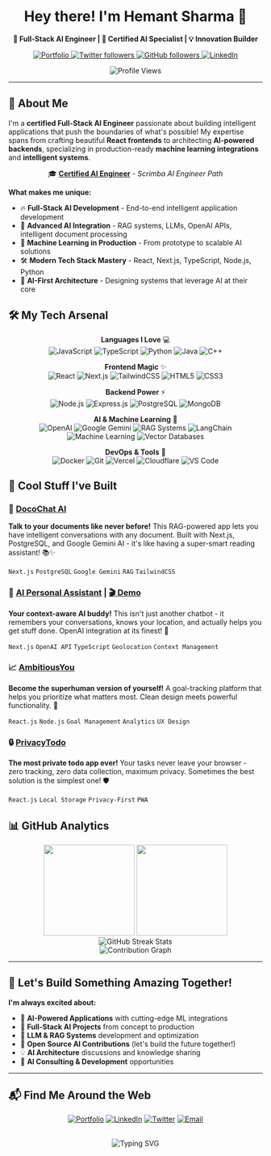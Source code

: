 <h1 align="center">Hey there! I'm Hemant Sharma 👋</h1>

<div align="center">
  
**🚀 Full-Stack AI Engineer | 🤖 Certified AI Specialist | 💡 Innovation Builder**

<p align="center">
  <a href="https://hemantsharma.tech" target="_blank">
    <img src="https://img.shields.io/badge/-Portfolio-000000?style=for-the-badge&logo=globe&logoColor=white" alt="Portfolio" />
  </a>
  <a href="https://twitter.com/hemants1703" target="_blank">
    <img src="https://img.shields.io/twitter/follow/hemants1703?logo=x&style=for-the-badge&color=1DA1F2" alt="Twitter followers" />
  </a>
  <a href="https://github.com/hemants1703" target="_blank">
    <img src="https://img.shields.io/github/followers/hemants1703?logo=github&style=for-the-badge&color=181717" alt="GitHub followers" />
  </a>
  <a href="https://linkedin.com/in/hemants1703" target="_blank">
    <img src="https://img.shields.io/badge/-LinkedIn-0A66C2?style=for-the-badge&logo=linkedin&logoColor=white" alt="LinkedIn" />
  </a>
</p>

<p align="center">
  <img src="https://visitor-badge.laobi.icu/badge?page_id=hemants1703.hemants1703&style=flat-square&color=0088cc" alt="Profile Views" />
</p>

</div>

---

## 🎯 About Me

I'm a **certified Full-Stack AI Engineer** passionate about building intelligent applications that push the boundaries of what's possible! My expertise spans from crafting beautiful **React frontends** to architecting **AI-powered backends**, specializing in production-ready **machine learning integrations** and **intelligent systems**.

<div align="center">

🎓 **[Certified AI Engineer](https://scrimba.com/certificate-cert2JbLs3qgBCMEwHAXdzxPbhhqEkuLHRazrshJw4)** - *Scrimba AI Engineer Path*

</div>

**What makes me unique:**
- 🔥 **Full-Stack AI Development** - End-to-end intelligent application development
- 🤖 **Advanced AI Integration** - RAG systems, LLMs, OpenAI APIs, intelligent document processing
- 🧠 **Machine Learning in Production** - From prototype to scalable AI solutions
- 🛠️ **Modern Tech Stack Mastery** - React, Next.js, TypeScript, Node.js, Python
- 🚀 **AI-First Architecture** - Designing systems that leverage AI at their core

## 🛠️ My Tech Arsenal

<div align="center">

**Languages I Love** 💻  
![JavaScript](https://img.shields.io/badge/JavaScript-F7DF1E?style=flat-square&logo=javascript&logoColor=black)
![TypeScript](https://img.shields.io/badge/TypeScript-3178C6?style=flat-square&logo=typescript&logoColor=white)
![Python](https://img.shields.io/badge/Python-3776AB?style=flat-square&logo=python&logoColor=white)
![Java](https://img.shields.io/badge/Java-007396?style=flat-square&logo=openjdk&logoColor=white)
![C++](https://img.shields.io/badge/C++-00599C?style=flat-square&logo=c%2B%2B&logoColor=white)

**Frontend Magic** ✨  
![React](https://img.shields.io/badge/React-61DAFB?style=flat-square&logo=react&logoColor=black)
![Next.js](https://img.shields.io/badge/Next.js-000000?style=flat-square&logo=next.js&logoColor=white)
![TailwindCSS](https://img.shields.io/badge/TailwindCSS-06B6D4?style=flat-square&logo=tailwindcss&logoColor=white)
![HTML5](https://img.shields.io/badge/HTML5-E34F26?style=flat-square&logo=html5&logoColor=white)
![CSS3](https://img.shields.io/badge/CSS3-1572B6?style=flat-square&logo=css3&logoColor=white)

**Backend Power** ⚡  
![Node.js](https://img.shields.io/badge/Node.js-339933?style=flat-square&logo=node.js&logoColor=white)
![Express.js](https://img.shields.io/badge/Express.js-000000?style=flat-square&logo=express&logoColor=white)
![PostgreSQL](https://img.shields.io/badge/PostgreSQL-336791?style=flat-square&logo=postgresql&logoColor=white)
![MongoDB](https://img.shields.io/badge/MongoDB-47A248?style=flat-square&logo=mongodb&logoColor=white)

**AI & Machine Learning** 🤖  
![OpenAI](https://img.shields.io/badge/OpenAI-412991?style=flat-square&logo=openai&logoColor=white)
![Google Gemini](https://img.shields.io/badge/Gemini-8E75B2?style=flat-square&logo=google&logoColor=white)
![RAG Systems](https://img.shields.io/badge/RAG_Systems-FF6B6B?style=flat-square&logo=ai&logoColor=white)
![LangChain](https://img.shields.io/badge/LangChain-121212?style=flat-square&logo=chainlink&logoColor=white)
![Machine Learning](https://img.shields.io/badge/Machine_Learning-FF6F00?style=flat-square&logo=tensorflow&logoColor=white)
![Vector Databases](https://img.shields.io/badge/Vector_DBs-4A90E2?style=flat-square&logo=database&logoColor=white)

**DevOps & Tools** 🔧  
![Docker](https://img.shields.io/badge/Docker-2496ED?style=flat-square&logo=docker&logoColor=white)
![Git](https://img.shields.io/badge/Git-F05032?style=flat-square&logo=git&logoColor=white)
![Vercel](https://img.shields.io/badge/Vercel-000000?style=flat-square&logo=vercel&logoColor=white)
![Cloudflare](https://img.shields.io/badge/Cloudflare-F38020?style=flat-square&logo=cloudflare&logoColor=white)
![VS Code](https://img.shields.io/badge/VS_Code-007ACC?style=flat-square&logo=visual-studio-code&logoColor=white)

</div>

## 🚀 Cool Stuff I've Built

### 🤖 [DocoChat AI](https://github.com/hemants1703/docochat-ai-rag-nextjs-postgresql-gemini.git)
**Talk to your documents like never before!** This RAG-powered app lets you have intelligent conversations with any document. Built with Next.js, PostgreSQL, and Google Gemini AI - it's like having a super-smart reading assistant! 📚✨

`Next.js` `PostgreSQL` `Google Gemini` `RAG` `TailwindCSS`

### 🧠 [AI Personal Assistant](https://github.com/hemants1703/ai-agent-openai-api-nextjs-app.git) | [🎬 Demo](https://youtu.be/hssZ37ntMb4)
**Your context-aware AI buddy!** This isn't just another chatbot - it remembers your conversations, knows your location, and actually helps you get stuff done. OpenAI integration at its finest! 🚀

`Next.js` `OpenAI API` `TypeScript` `Geolocation` `Context Management`

### 📈 [AmbitiousYou](https://ambitiousyou.pro/)
**Become the superhuman version of yourself!** A goal-tracking platform that helps you prioritize what matters most. Clean design meets powerful functionality. 💪

`React.js` `Node.js` `Goal Management` `Analytics` `UX Design`

### 🔒 [PrivacyTodo](http://privacytodo.hemantsharma.tech/)
**The most private todo app ever!** Your tasks never leave your browser - zero tracking, zero data collection, maximum privacy. Sometimes the best solution is the simplest one! 🛡️

`React.js` `Local Storage` `Privacy-First` `PWA`

<!-- ### 📰 [HN Explorer](https://hn-explorer.hemantsharma.tech/)
**Hacker News, but better!** Search, filter, and explore the best of HN with a modern interface. Real-time data with smooth UX. 📊

`React.js` `Hacker News API` `Data Visualization` `Real-time Search`

### 🔐 [Cryptography Toolkit](https://cryptography-app-hemants1703.netlify.app/)
**Learn crypto the fun way!** Interactive demos of cryptographic algorithms. Built with SvelteKit because why not try something different? 🔢

`SvelteKit` `Cryptography` `Educational` `Interactive UI`

### 🔑 [Password Generator](https://password-generator.hemantsharma.tech/)
**Strong passwords made easy!** Customizable password generation with all the security options you need. Simple, effective, and secure! 🔐

`React.js` `Security` `Customizable` `User-Friendly` -->

## 📊 GitHub Analytics

<div align="center">
  <img height="180em" src="https://github-readme-stats.vercel.app/api?username=hemants1703&show_icons=true&theme=github_dark&include_all_commits=true&count_private=true&border_radius=10&border_color=0891b2"/>
  <img height="180em" src="https://github-readme-stats.vercel.app/api/top-langs/?username=hemants1703&layout=compact&langs_count=8&theme=github_dark&border_radius=10&border_color=0891b2"/>
</div>

<div align="center">
  <img src="https://github-readme-streak-stats.herokuapp.com/?user=hemants1703&theme=github-dark-blue&border_radius=10&border=0891b2" alt="GitHub Streak Stats"/>
</div>

<div align="center">
  <img src="https://github-readme-activity-graph.vercel.app/graph?username=hemants1703&theme=github-compact&bg_color=0d1117&color=0891b2&line=0891b2&point=58a6ff&area=true&hide_border=true&radius=10" alt="Contribution Graph" />
</div>

---

## 🤝 Let's Build Something Amazing Together!

**I'm always excited about:**
- 🚀 **AI-Powered Applications** with cutting-edge ML integrations
- 🤖 **Full-Stack AI Projects** from concept to production
- 🧠 **LLM & RAG Systems** development and optimization
- 🌟 **Open Source AI Contributions** (let's build the future together!)
- 💡 **AI Architecture** discussions and knowledge sharing
- 🎯 **AI Consulting & Development** opportunities

---

## 📬 Find Me Around the Web

<div align="center">

[![Portfolio](https://img.shields.io/badge/🌐_Portfolio-Check_Out_My_Work-000?style=for-the-badge)](https://hemantsharma.tech)
[![LinkedIn](https://img.shields.io/badge/💼_LinkedIn-Let's_Connect-0A66C2?style=for-the-badge)](https://linkedin.com/in/hemants1703)
[![Twitter](https://img.shields.io/badge/🐦_Twitter-Follow_For_Updates-1DA1F2?style=for-the-badge)](https://twitter.com/hemants1703)
[![Email](https://img.shields.io/badge/📧_Email-Say_Hello-EA4335?style=for-the-badge)](mailto:hemant@hemantsharma.tech)

</div>

<div align="center">
  <br>
  <img src="https://readme-typing-svg.herokuapp.com?font=Fira+Code&pause=1000&color=0891b2&width=435&lines=Thanks+for+stopping+by!+%F0%9F%91%8B;Let's+create+something+awesome+together!;Always+learning%2C+always+building+%F0%9F%9A%80" alt="Typing SVG" />
</div>
